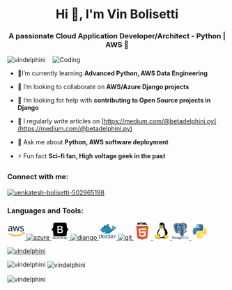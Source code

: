 <h1 align="center">Hi 👋, I'm Vin Bolisetti</h1>
<h3 align="center">A passionate Cloud Application Developer/Architect - Python | AWS 🥷</h3>

<img align="right" alt="Coding" width="400" src="https://cdn.dribbble.com/users/1162077/screenshots/3848914/programmer.gif">

<p align="left"> <img src="https://komarev.com/ghpvc/?username=vindelphini&label=Profile%20views&color=0e75b6&style=flat" alt="vindelphini" /> </p>

- 🌱I’m currently learning **Advanced Python, AWS Data Engineering**

- 👯 I’m looking to collaborate on **AWS/Azure Django projects**

- 🤝 I’m looking for help with **contributing to Open Source projects in Django**

- 📝 I regularly write articles on [https://medium.com/@betadelphini.py](https://medium.com/@betadelphini.py)

- 💬 Ask me about **Python, AWS software deployment**

- ⚡ Fun fact **Sci-fi fan, High voltage geek in the past**

<h3 align="left">Connect with me:</h3>
<p align="left">
<a href="https://linkedin.com/in/venkatesh-bolisetti-502965198" target="blank"><img align="center" src="https://raw.githubusercontent.com/rahuldkjain/github-profile-readme-generator/master/src/images/icons/Social/linked-in-alt.svg" alt="venkatesh-bolisetti-502965198" height="30" width="40" /></a>
</p>

<h3 align="left">Languages and Tools:</h3>
<p align="left"> <a href="https://aws.amazon.com" target="_blank" rel="noreferrer"> <img src="https://raw.githubusercontent.com/devicons/devicon/master/icons/amazonwebservices/amazonwebservices-original-wordmark.svg" alt="aws" width="40" height="40"/> </a> <a href="https://azure.microsoft.com/en-in/" target="_blank" rel="noreferrer"> <img src="https://www.vectorlogo.zone/logos/microsoft_azure/microsoft_azure-icon.svg" alt="azure" width="40" height="40"/> </a> <a href="https://getbootstrap.com" target="_blank" rel="noreferrer"> <img src="https://raw.githubusercontent.com/devicons/devicon/master/icons/bootstrap/bootstrap-plain-wordmark.svg" alt="bootstrap" width="40" height="40"/> </a> <a href="https://www.djangoproject.com/" target="_blank" rel="noreferrer"> <img src="https://cdn.worldvectorlogo.com/logos/django.svg" alt="django" width="40" height="40"/> </a> <a href="https://www.docker.com/" target="_blank" rel="noreferrer"> <img src="https://raw.githubusercontent.com/devicons/devicon/master/icons/docker/docker-original-wordmark.svg" alt="docker" width="40" height="40"/> </a> <a href="https://git-scm.com/" target="_blank" rel="noreferrer"> <img src="https://www.vectorlogo.zone/logos/git-scm/git-scm-icon.svg" alt="git" width="40" height="40"/> </a> <a href="https://www.w3.org/html/" target="_blank" rel="noreferrer"> <img src="https://raw.githubusercontent.com/devicons/devicon/master/icons/html5/html5-original-wordmark.svg" alt="html5" width="40" height="40"/> </a> <a href="https://www.linux.org/" target="_blank" rel="noreferrer"> <img src="https://raw.githubusercontent.com/devicons/devicon/master/icons/linux/linux-original.svg" alt="linux" width="40" height="40"/> </a> <a href="https://www.postgresql.org" target="_blank" rel="noreferrer"> <img src="https://raw.githubusercontent.com/devicons/devicon/master/icons/postgresql/postgresql-original-wordmark.svg" alt="postgresql" width="40" height="40"/> </a> <a href="https://www.python.org" target="_blank" rel="noreferrer"> <img src="https://raw.githubusercontent.com/devicons/devicon/master/icons/python/python-original.svg" alt="python" width="40" height="40"/> </a> </p>

<p align="left"> <a href="https://github.com/ryo-ma/github-profile-trophy"><img src="https://github-profile-trophy.vercel.app/?username=vindelphini" alt="vindelphini" /></a> </p>

<p><img align="left" src="https://github-readme-stats.vercel.app/api/top-langs?username=vindelphini&show_icons=true&locale=en&layout=compact&theme=tokyonight" alt="vindelphini" /></p>

<p>&nbsp;<img align="center" src="https://github-readme-stats.vercel.app/api?username=vindelphini&show_icons=true&locale=en&theme=tokyonight" alt="vindelphini" /></p>

<p><img align="center" src="https://github-readme-streak-stats.herokuapp.com/?user=vindelphini&&theme=tokyonight" alt="vindelphini" /></p>

